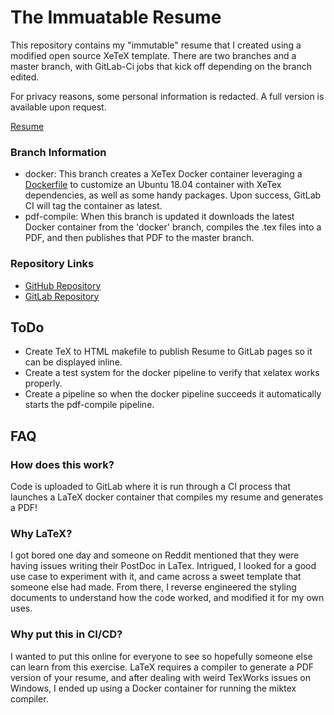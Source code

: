 # The Immuatable Resume
This repository contains my "immutable" resume that I created using a modified open source XeTeX template. There are two branches and a master branch, with GitLab-Ci jobs that kick off depending on the branch edited.

For privacy reasons, some personal information is redacted. A full version is available upon request.

[Resume](resume_cv.pdf)

### Branch Information
- docker: This branch creates a XeTex Docker container leveraging a [Dockerfile](Dockerfile) to customize an Ubuntu 18.04 container with XeTex dependencies, as well as some handy packages. Upon success, GitLab CI will tag the container as latest.
- pdf-compile: When this branch is updated it downloads the latest Docker container from the 'docker' branch, compiles the .tex files into a PDF, and then publishes that PDF to the master branch.

### Repository Links
- [GitHub Repository](https://github.com/zackhorvath/resume)
- [GitLab Repository](https://gitlab.com/zackhorvath/resume)

## ToDo
- Create TeX to HTML makefile to publish Resume to GitLab pages so it can be displayed inline.
- Create a test system for the docker pipeline to verify that xelatex works properly.
- Create a pipeline so when the docker pipeline succeeds it automatically starts the pdf-compile pipeline.

## FAQ
### How does this work?
Code is uploaded to GitLab where it is run through a CI process that launches a LaTeX docker container that compiles my resume and generates a PDF!

### Why LaTeX?
I got bored one day and someone on Reddit mentioned that they were having issues writing their PostDoc in LaTex. Intrigued, I looked for a good use case to experiment with it, and came across a sweet template that someone else had made. From there, I reverse engineered the styling documents to understand how the code worked, and modified it for my own uses.

### Why put this in CI/CD?
I wanted to put this online for everyone to see so hopefully someone else can learn from this exercise. LaTeX requires a compiler to generate a PDF version of your resume, and after dealing with weird TexWorks issues on Windows, I ended up using a Docker container for running the miktex compiler.
